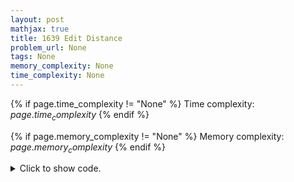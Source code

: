 ```yaml
---
layout: post
mathjax: true
title: 1639 Edit Distance
problem_url: None
tags: None
memory_complexity: None
time_complexity: None
---
```




{% if page.time_complexity != "None" %}
Time complexity: ${{ page.time_complexity }}$
{% endif %}

{% if page.memory_complexity != "None" %}
Memory complexity: ${{ page.memory_complexity }}$
{% endif %}

<details>
<summary>
<p style="display:inline">Click to show code.</p>
</summary>
```cpp
{% raw %}
using namespace std;
using vi = vector<int>;
using vvi = vector<vi>;
const int INF = 1e9 + 11;
int main(void)
{
    int n, m;
    string s, t;
    cin >> s >> t;
    n = s.size(), m = t.size();
    vvi dp(n + 1, vi(m + 1, INF));
    dp[0][0] = 0;
    for (int i = 1; i <= n; ++i)
        dp[i][0] = i;
    for (int j = 1; j <= m; ++j)
        dp[0][j] = j;
    for (int i = 1; i <= n; ++i)
    {
        for (int j = 1; j <= m; ++j)
        {
            int &ans = dp[i][j];
            ans = min(
                {dp[i][j - 1] + 1,
                 dp[i - 1][j] + 1,
                 dp[i - 1][j - 1] + (s[i - 1] != t[j - 1])});
        }
    }
    cout << dp[n][m] << endl;
    return 0;
}

{% endraw %}
```
</details>

